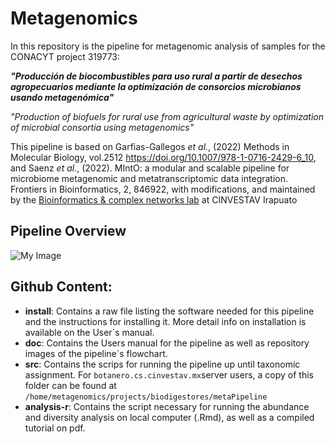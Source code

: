 # Metagenomics

In this repository is the pipeline for metagenomic analysis of samples for the CONACYT project 319773: 

***"Producción de biocombustibles para uso rural a partir de desechos agropecuarios mediante la optimización de consorcios microbianos usando metagenómica"***  

*"Production of biofuels for rural use from agricultural waste by optimization of microbial consortia using metagenomics"*

This pipeline is based on Garfias-Gallegos *et al.*, (2022) Methods in Molecular
Biology, vol.2512 https://doi.org/10.1007/978-1-0716-2429-6_10, and
Saenz *et al.*, (2022). MIntO: a modular and scalable pipeline for microbiome metagenomic and metatranscriptomic data integration. Frontiers in Bioinformatics, 2, 846922, with modifications, 
and maintained by the [Bioinformatics & complex networks lab](https://ira.cinvestav.mx/ingenieriagenetica/dra-maribel-hernandez-rosales/bioinformatica-y-redes-complejas/) at CINVESTAV Irapuato 
 
## Pipeline Overview

![My Image](doc/diagramaPipeline_english.png)

## Github Content:

- **install**: Contains a raw file listing the software needed for this pipeline and the instructions for installing it. More detail info on installation is available on the User´s manual.
- **doc**: Contains the Users manual for the pipeline as well as repository images of the pipeline´s flowchart.
- **src**: Contains the scrips for running the pipeline up until taxonomic assignment. For `botanero.cs.cinvestav.mx`server users, a copy of this folder can be found at `/home/metagenomics/projects/biodigestores/metaPipeline`
- **analysis-r**: Contains the script necessary for running the abundance and diversity analysis on local computer (.Rmd), as well as a compiled tutorial on pdf.

